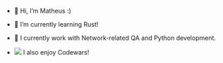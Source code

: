 - 👋 Hi, I’m Matheus :)
- 🌱 I’m currently learning Rust!
- 🦀 I currently work with Network-related QA and Python development.      

- <a href = "https://www.codewars.com/users/mehff/completed_solutions"><img src = "https://www.codewars.com/users/mehff/badges/micro"><a/> I also enjoy Codewars! 
     <br>

<!---
mehff/mehff is a ✨ special ✨ repository because its `README.md` (this file) appears on your GitHub profile.
You can click the Preview link to take a look at your changes.
--->
